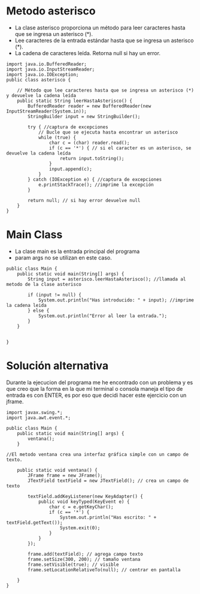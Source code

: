 # Metodo asterisco

* La clase asterisco proporciona un método para leer caracteres hasta que se ingresa un asterisco (*).
* Lee caracteres de la entrada estándar hasta que se ingresa un asterisco (*).
* La cadena de caracteres leída. Retorna null si hay un error.
     
```
import java.io.BufferedReader;
import java.io.InputStreamReader;
import java.io.IOException;
public class asterisco {

    // Método que lee caracteres hasta que se ingresa un asterisco (*) y devuelve la cadena leída
    public static String leerHastaAsterisco() {
        BufferedReader reader = new BufferedReader(new InputStreamReader(System.in));
        StringBuilder input = new StringBuilder();

        try { //captura de excepciones
            // Bucle que se ejecuta hasta encontrar un asterisco
            while (true) {
                char c = (char) reader.read();
                if (c == '*') { // si el caracter es un asterisco, se devuelve la cadena leída
                    return input.toString();
                }
                input.append(c);
            }
        } catch (IOException e) { //captura de excepciones
            e.printStackTrace(); //imprime la excepción
        }

        return null; // si hay error devuelve null
    }
}
```

# Main Class

* La clase main es la entrada principal del programa
* param args no se utilizan en este caso.

```
public class Main {
    public static void main(String[] args) {
        String input = asterisco.leerHastaAsterisco(); //llamada al metodo de la clase asterisco

        if (input != null) {
            System.out.println("Has introducido: " + input); //imprime la cadena leida
        } else {
            System.out.println("Error al leer la entrada.");
        }
    }


}
```
# Solución alternativa

Durante la ejecucion del programa me he encontrado con un problema y es que creo que la forma en la que mi terminal o consola maneja el tipo de entrada es con ENTER, es por eso que decidi hacer este ejercicio con un jframe.

```
import javax.swing.*;
import java.awt.event.*;

public class Main {
    public static void main(String[] args) {
        ventana();
    }

//El metodo ventana crea una interfaz gráfica simple con un campo de texto.

    public static void ventana() {
        JFrame frame = new JFrame();
        JTextField textField = new JTextField(); // crea un campo de texto

        textField.addKeyListener(new KeyAdapter() {
            public void keyTyped(KeyEvent e) {
                char c = e.getKeyChar();
                if (c == '*') {
                    System.out.println("Has escrito: " + textField.getText());
                    System.exit(0);
                }
            }
        });

        frame.add(textField); // agrega campo texto
        frame.setSize(300, 200); // tamaño ventana
        frame.setVisible(true); // visible
        frame.setLocationRelativeTo(null); // centrar en pantalla

    }
}
```
